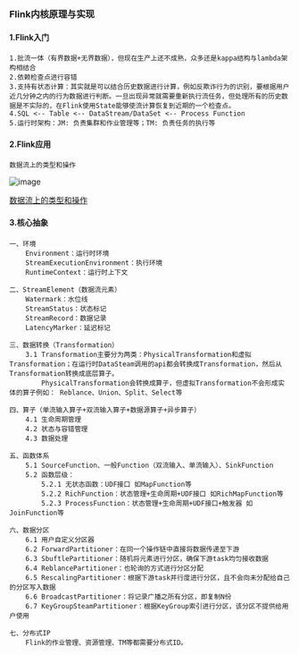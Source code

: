 ### Flink内核原理与实现

#### 1.Flink入门
```text
1.批流一体（有界数据+无界数据），但现在生产上还不成熟，众多还是kappa结构与lambda架构相结合
2.依赖检查点进行容错
3.支持有状态计算：其实就是可以结合历史数据进行计算，例如反欺诈行为的识别，要根据用户近几分钟之内的行为数据进行判断。一旦出现异常就需要重新执行流任务，但处理所有的历史数据是不实际的，在Flink使用State能够使流计算恢复到近期的一个检查点。
4.SQL <-- Table <-- DataStream/DataSet <-- Process Function
5.运行时架构：JM: 负责集群和作业管理等；TM: 负责任务的执行等
```
#### 2.Flink应用
```text
数据流上的类型和操作
```
![image](https://github.com/Tandoy/Bigdata-learn/blob/master/Flink/image/%E6%B5%81%E8%BD%AC%E6%8D%A2.png)

[数据流上的类型和操作](http://wuchong.me/blog/2016/05/20/flink-internals-streams-and-operations-on-streams/)

#### 3.核心抽象
```text
一、环境
    Environment：运行时环境
    StreamExecutionEnvironment：执行环境
    RuntimeContext：运行时上下文

二、StreamElement（数据流元素）
    Watermark：水位线
    StreamStatus：状态标记
    StreamRecord：数据记录
    LatencyMarker：延迟标记

三、数据转换（Transformation）
    3.1 Transformation主要分为两类：PhysicalTransformation和虚拟Transformation；在运行时DataSteam调用的api都会转换成Transformation，然后从Transformation转换成底层算子。
        PhysicalTransformation会转换成算子，但虚拟Transformation不会形成实体的算子例如： Reblance、Union、Split、Select等

四、算子（单流输入算子+双流输入算子+数据源算子+异步算子）
    4.1 生命周期管理
    4.2 状态与容错管理
    4.3 数据处理

五、函数体系
    5.1 SourceFunction、一般Function（双流输入、单流输入）、SinkFunction
    5.2 函数层级：
        5.2.1 无状态函数：UDF接口 如MapFunction等
        5.2.2 RichFunction：状态管理+生命周期+UDF接口 如RichMapFunction等
        5.2.3 ProcessFunction：状态管理+生命周期+UDF接口+触发器 如JoinFunction等

六、数据分区
    6.1 用户自定义分区器
    6.2 ForwardPartitioner：在同一个操作链中直接将数据传递至下游
    6.3 SbuftlePartitioner：随机将元素进行分区，确保下游task均匀接收数据
    6.4 ReblancePartitioner：也轮询的方式进行分区分配
    6.5 RescalingPartitioner：根据下游task并行度进行分区，且不会向未分配给自己的分区写入数据
    6.6 BroadcastPartitioner：将记录广播之所有分区，即复制N份
    6.7 KeyGroupSteamPartitioner：根据KeyGroup索引进行分区，该分区不提供给用户使用

七、分布式IP
    Flink的作业管理、资源管理、TM等都需要分布式ID。
```